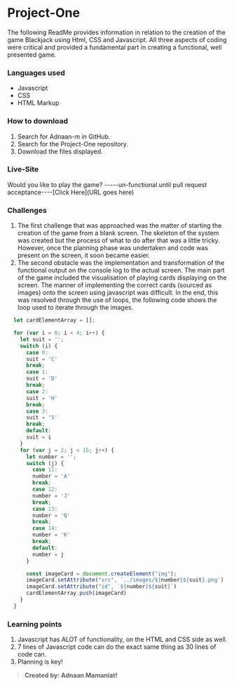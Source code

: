 # Project-One
The following ReadMe provides information in relation to the creation of the game Blackjack using Html, CSS and Javascript. All three aspects of coding were critical and provided a fundamental part in creating a functional, well presented game.

### Languages used
* Javascript
* CSS
* HTML Markup

### How to download
1. Search for Adnaan-m in GitHub.
2. Search for the Project-One repository.
3. Download the files displayed.

### Live-Site
Would you like to play the game? -----un-functional until pull request acceptance----[Click Here](URL goes here)

### Challenges
1. The first challenge that was approached was the matter of starting the creation of the game from a blank screen. The skeleton of the system was created but the process of what to do after that was a little tricky. However, once the planning phase was undertaken and code was present on the screen, it soon became easier.
2. The second obstacle was the implementation and transformation of the functional output on the console log to the actual screen. The main part of the game included the visualisation of playing cards displaying on the screen. The manner of implementing the correct cards (sourced as images) onto the screen using javascript was difficult. In the end, this was resolved through the use of loops, the following code shows the loop used to iterate through the images.

```js
  let cardElementArray = [];

  for (var i = 0; i < 4; i++) {
    let suit = '';
    switch (i) {
      case 0:
      suit = 'C'
      break;
      case 1:
      suit = 'D'
      break;
      case 2:
      suit = 'H'
      break;
      case 3:
      suit = 'S'
      break;
      default:
      suit = i
    }
    for (var j = 2; j < 15; j++) {
      let number = '';
      switch (j) {
        case 11:
        number = 'A'
        break;
        case 12:
        number = 'J'
        break;
        case 13:
        number = 'Q'
        break;
        case 14:
        number = 'K'
        break;
        default:
        number = j
      }

      const imageCard = document.createElement("img");
      imageCard.setAttribute("src", `../images/${number}${suit}.png`)
      imageCard.setAttribute("id", `${number}${suit}`)
      cardElementArray.push(imageCard)
    }
  }
```
### Learning points
1. Javascript has ALOT of functionality, on the HTML and CSS side as well.
2. 7 lines of Javascript code can do the exact same thing as 30 lines of code can.
3. Planning is key!


>**Created by: Adnaan Mamaniat!**
